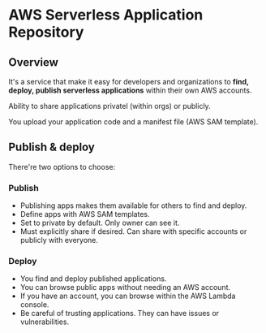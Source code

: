 # AWS Serverless Application Repository

## Overview

It's a service that make it easy for developers and organizations to **find, deploy, publish serverless applications** within their own AWS accounts.

Ability to share applications privatel (within orgs) or publicly.

You upload your application code and a manifest file (AWS SAM template).


## Publish & deploy

There're two options to choose:

### Publish

- Publishing apps makes them available for others to find and deploy.
- Define apps with AWS SAM templates.
- Set to private by default. Only owner can see it.
- Must explicitly share if desired. Can share with specific accounts or publicly with everyone.

### Deploy

- You find and deploy published applications.
- You can browse public apps without needing an AWS account.
- If you have an account, you can browse within the AWS
Lambda console.
- Be careful of trusting applications. They can have issues or vulnerabilities.